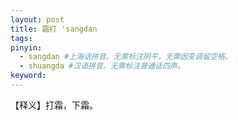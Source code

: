 ```yaml
---
layout: post
title: 霜打 'sangdan 
tags:
pinyin: 
  - sangdan #上海话拼音。无需标注阴平，无需因变调留空格。 
  - shuangda #汉语拼音。无需标注普通话四声。
keyword: 
---
```


【释义】打霜，下霜。            
                               